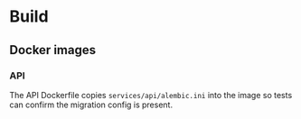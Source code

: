 # Build

## Docker images

### API
The API Dockerfile copies `services/api/alembic.ini` into the image so tests can confirm the migration config is present.
